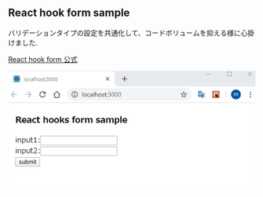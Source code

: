 ## React hook form sample

バリデーションタイプの設定を共通化して、コードボリュームを抑える様に心掛けました.

[React hook form 公式](https://react-hook-form.com/jp/)

![DEMO](./gif/demo.gif)
